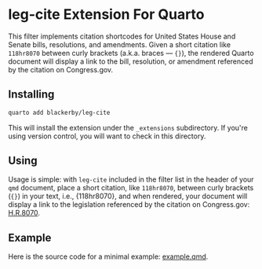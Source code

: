 # leg-cite Extension For Quarto

This filter implements citation shortcodes for United States House and Senate bills, resolutions, and amendments. Given a short citation like `118hr8070` between curly brackets (a.k.a. braces &mdash; `{}`),  the rendered Quarto document will display a link to the bill, resolution, or amendment referenced by the citation on Congress.gov.

## Installing

```bash
quarto add blackerby/leg-cite
```
This will install the extension under the `_extensions` subdirectory.
If you're using version control, you will want to check in this directory.

## Using

Usage is simple: with `leg-cite` included in the filter list in the header of your `qmd` document, place a short citation, like `118hr8070`, between curly brackets (`{}`) in your text, i.e., {118hr8070}, and when rendered, your document will display a link to the legislation referenced by the citation on Congress.gov: [H.R.8070](https://www.congress.gov/bill/118th-congress/house-bill/8070). 

## Example

Here is the source code for a minimal example: [example.qmd](example.qmd).


